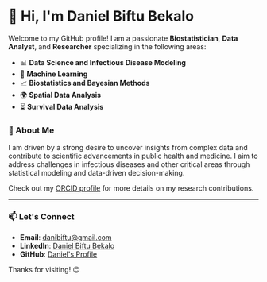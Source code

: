 # 👋 Hi, I'm Daniel Biftu Bekalo

Welcome to my GitHub profile! I am a passionate **Biostatistician**, **Data Analyst**, and **Researcher** specializing in the following areas:

- 📊 **Data Science and Infectious Disease Modeling**
- 🤖 **Machine Learning**
- 📈 **Biostatistics and Bayesian Methods**
- 🌍 **Spatial Data Analysis**
- ⏳ **Survival Data Analysis**

### 🔬 About Me
I am driven by a strong desire to uncover insights from complex data and contribute to scientific advancements in public health and medicine. 
I aim to address challenges in infectious diseases and other critical areas through statistical modeling and data-driven decision-making.

Check out my [ORCID profile](https://orcid.org/0000-0002-7935-2409) for more details on my research contributions.

---

### 📫 Let's Connect
- **Email**: danibiftu@gmail.com
- **LinkedIn**: [Daniel Biftu Bekalo](https://www.linkedin.com/in/daniel-biftu-b765432b70/)  
- **GitHub**: [Daniel's Profile](https://github.com/danibiftu)

Thanks for visiting! 😊
